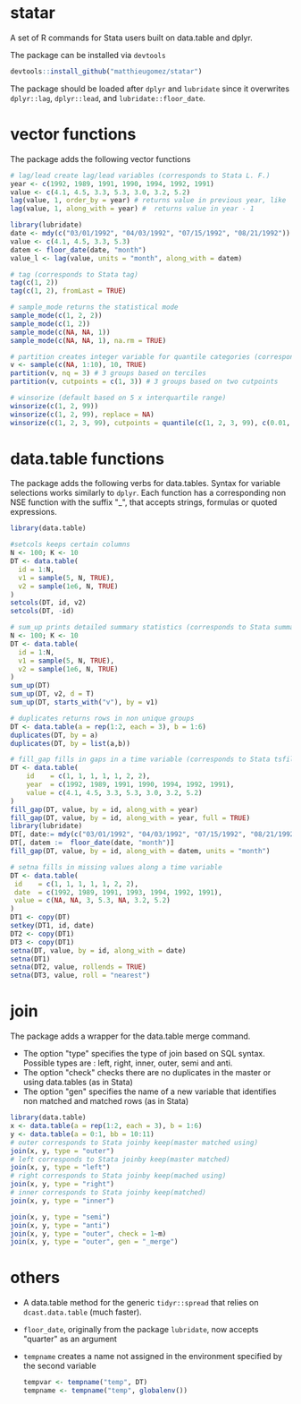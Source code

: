 statar
======

A set of R commands for Stata users built on data.table and dplyr.

The package can be installed via `devtools`

````R
devtools::install_github("matthieugomez/statar")
````

The package should be loaded after `dplyr`  and `lubridate` since it overwrites `dplyr::lag`, `dplyr::lead`, and `lubridate::floor_date`.
# vector functions
The package adds the following vector functions
````R
# lag/lead create lag/lead variables (corresponds to Stata L. F.)
year <- c(1992, 1989, 1991, 1990, 1994, 1992, 1991)
value <- c(4.1, 4.5, 3.3, 5.3, 3.0, 3.2, 5.2)
lag(value, 1, order_by = year) # returns value in previous year, like  dplyr::lag
lag(value, 1, along_with = year) #  returns value in year - 1

library(lubridate)
date <- mdy(c("03/01/1992", "04/03/1992", "07/15/1992", "08/21/1992"))
value <- c(4.1, 4.5, 3.3, 5.3)
datem <- floor_date(date, "month")
value_l <- lag(value, units = "month", along_with = datem) 

# tag (corresponds to Stata tag)
tag(c(1, 2))
tag(c(1, 2), fromLast = TRUE)

# sample_mode returns the statistical mode
sample_mode(c(1, 2, 2))
sample_mode(c(1, 2))
sample_mode(c(NA, NA, 1))
sample_mode(c(NA, NA, 1), na.rm = TRUE)

# partition creates integer variable for quantile categories (corresponds to Stata xtile)
v <- sample(c(NA, 1:10), 10, TRUE)                   
partition(v, nq = 3) # 3 groups based on terciles
partition(v, cutpoints = c(1, 3)) # 3 groups based on two cutpoints

# winsorize (default based on 5 x interquartile range)
winsorize(c(1, 2, 99))
winsorize(c(1, 2, 99), replace = NA)
winsorize(c(1, 2, 3, 99), cutpoints = quantile(c(1, 2, 3, 99), c(0.01, 0.99), type = 1))
````

# data.table functions
The package adds the following verbs for data.tables. Syntax for variable selections works similarly to `dplyr`.  Each function has a corresponding non NSE function with the suffix "_", that accepts strings, formulas or quoted expressions.

````R
library(data.table)

#setcols keeps certain columns
N <- 100; K <- 10
DT <- data.table(
  id = 1:N,
  v1 = sample(5, N, TRUE),
  v2 = sample(1e6, N, TRUE)
)
setcols(DT, id, v2)
setcols(DT, -id)

# sum_up prints detailed summary statistics (corresponds to Stata summarize)
N <- 100; K <- 10
DT <- data.table(
  id = 1:N,
  v1 = sample(5, N, TRUE),
  v2 = sample(1e6, N, TRUE)
)
sum_up(DT)
sum_up(DT, v2, d = T)
sum_up(DT, starts_with("v"), by = v1)

# duplicates returns rows in non unique groups
DT <- data.table(a = rep(1:2, each = 3), b = 1:6)
duplicates(DT, by = a)
duplicates(DT, by = list(a,b))

# fill_gap fills in gaps in a time variable (corresponds to Stata tsfill)
DT <- data.table(
    id    = c(1, 1, 1, 1, 1, 2, 2),
    year  = c(1992, 1989, 1991, 1990, 1994, 1992, 1991),
    value = c(4.1, 4.5, 3.3, 5.3, 3.0, 3.2, 5.2)
)
fill_gap(DT, value, by = id, along_with = year)
fill_gap(DT, value, by = id, along_with = year, full = TRUE)
library(lubridate)
DT[, date:= mdy(c("03/01/1992", "04/03/1992", "07/15/1992", "08/21/1992", "10/03/1992", "07/15/1992", "08/21/1992"))]
DT[, datem :=  floor_date(date, "month")]
fill_gap(DT, value, by = id, along_with = datem, units = "month")

# setna fills in missing values along a time variable
DT <- data.table(
 id    = c(1, 1, 1, 1, 1, 2, 2),
 date  = c(1992, 1989, 1991, 1993, 1994, 1992, 1991),
 value = c(NA, NA, 3, 5.3, NA, 3.2, 5.2)
)
DT1 <- copy(DT)
setkey(DT1, id, date)
DT2 <- copy(DT1)
DT3 <- copy(DT1)
setna(DT, value, by = id, along_with = date)
setna(DT1)
setna(DT2, value, rollends = TRUE)
setna(DT3, value, roll = "nearest")
````


# join
The package adds a wrapper for the data.table merge command.

- The option "type" specifies the type of join based on SQL syntax. Possible types are : left, right, inner, outer, semi and anti. 
- The option "check" checks there are no duplicates in the master or using data.tables (as in Stata)
- The option "gen" specifies the name of a new variable that identifies non matched and matched rows (as in Stata)

````R
library(data.table)
x <- data.table(a = rep(1:2, each = 3), b = 1:6)
y <- data.table(a = 0:1, bb = 10:11)
# outer corresponds to Stata joinby keep(master matched using)
join(x, y, type = "outer")
# left corresponds to Stata joinby keep(master matched)
join(x, y, type = "left")
# right corresponds to Stata joinby keep(mached using)
join(x, y, type = "right")
# inner corresponds to Stata joinby keep(matched)
join(x, y, type = "inner")

join(x, y, type = "semi")
join(x, y, type = "anti")
join(x, y, type = "outer", check = 1~m)
join(x, y, type = "outer", gen = "_merge")
````

# others
- A data.table method for the generic `tidyr::spread` that relies on `dcast.data.table` (much faster).
- `floor_date`, originally from the package `lubridate`, now accepts "quarter" as an argument 
- `tempname` creates a name not assigned in the environment specified by the second variable

	````R
	tempvar <- tempname("temp", DT)
	tempname <- tempname("temp", globalenv())
	````


